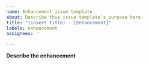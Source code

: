 ```yaml
---
name: Enhancement issue template
about: Describe this issue template's purpose here.
title: "(insert title) - [Enhancement]"
labels: enhancement
assignees: ''

---
```


**Describe the enhancement**

